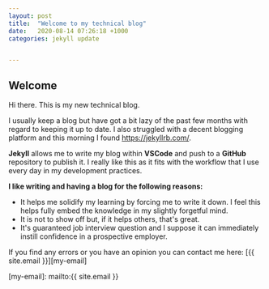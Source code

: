 ```yaml
---
layout: post
title:  "Welcome to my technical blog"
date:   2020-08-14 07:26:18 +1000
categories: jekyll update


---
```


## Welcome

Hi there. This is my new technical blog.

I usually keep a blog but have got a bit lazy of the past few months with regard to keeping it up to date. I also struggled with a decent blogging platform and this morning I found <https://jekyllrb.com/>.

**Jekyll** allows me to write my blog within **VSCode** and push to a **GitHub** repository to publish it. I really like this as it fits with the workflow that I use every day in my development practices.

**I like writing and having a blog for the following reasons:**

- It helps me solidify my learning by forcing me to write it down. I feel this helps fully embed the knowledge in my slightly forgetful mind.
- It is not to show off but, if it helps others, that's great.
- It's guaranteed job interview question and I suppose it can immediately instill confidence in a prospective employer.

If you find any errors or you have an opinion you can contact me here: [{{ site.email }}][my-email]

[my-email]: mailto:{{ site.email }}